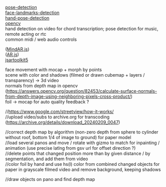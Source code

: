 [pose-detection](https://github.com/freealise/tfjs-models/tree/master/pose-detection)  
[face-landmarks-detection](https://github.com/freealise/tfjs-models/tree/master/face-landmarks-detection)  
[hand-pose-detection](https://github.com/freealise/tfjs-models/tree/master/hand-pose-detection)  
[opencv](https://docs.opencv.org/4.x/d1/d0d/tutorial_js_pose_estimation.html)  
hand detection on video for chord transcription; pose detection for music, remote acting or rtc  
common midi / web audio controls  
  
([MindAR.js](https://github.com/hiukim/mind-ar-js))  
([AR.js](https://github.com/AR-js-org/AR.js))  
[jsartoolkit5](https://github.com/artoolkitx/jsartoolkit5)   

face movement with mocap + morph by points  
scene with color and shadows (filmed or drawn cubemap + layers / transparency) -> 3d video  
normals from depth map in opencv (https://answers.opencv.org/question/82453/calculate-surface-normals-from-depth-image-using-neighboring-pixels-cross-product/)  
foil -> mocap for auto quality feedback ?

//https://www.google.com/streetview/how-it-works/  
//upload video/subs to archive.org for transcoding (https://archive.org/details/download_20240209_0047)  
  
//correct depth map by algorithm (non-zero depth from sphere to cylinder without roof, bottom 1/4 of image to ground) for paper model  
//load several panos and move / rotate with gizmo to match for inpainting / animation (use precise latlng from gsv url for offset direction ?)  
//delete points that changed position more than by given distance / by segmentation, and add them from video  
//color foil by hand and use hs(l) color from combined changed objects for paper in grayscale filmed video and remove background, keeping shadows  
  
//draw objects on pano and find depth map  
